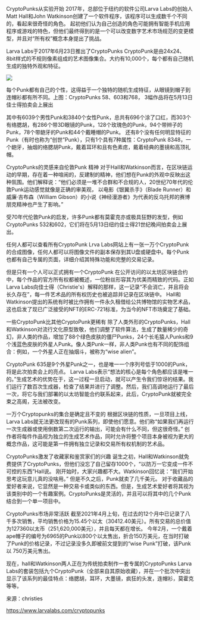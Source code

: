 CryptoPunks从实验开始
2017年，总部位于纽约的软件公司Larva Labs的创始人Matt Hall和John Watkinson创建了一个软件程序，该程序可以生成数千个不同的，看起来很奇怪的角色。
起初他们认为自己创造的角色可能拥有智能手机应用程序或游戏的特色，但他们最终得到的是一个可以改变数字艺术市场规范的变更模型，并且对“所有权”概念本身提出了挑战。

Larva Labs于2017年6月23日推出了CryptoPunks
CryptoPunk是由24x24、8bit样式的不规则像素组成的艺术图像集合。大约有10,000个，每个都有自己随机生成的独特外观和特征。

![](/nft_docs/images/79870808980343.png)





每个Punk都有自己的个性，这得益于一个独特的随机生成特征，从眼镜到帽子到连帽衫都有所不同。上图：CryptoPunks 58、603和768， 3幅作品将在5月13日佳士得拍卖会上展出

其中有6039个男性Punk和3840个女性Punk，总共有696个涂了口红，而303个有络腮胡，有286个带3D眼镜的Punk，128个玫瑰色的Punk，94个带辫子的Punk，78个带龅牙的Punk和44个戴睡帽的Punk。
还有8个没有任何明显特征的Punk（有时也称为“创世”Punk），只有1个具有7种属性：CryptoPunk 8348，一个龅牙，抽烟的络腮胡Punk，戴着耳环和且有色素痣，戴着经典的墨镜和高顶礼帽。

CryptoPunks的灵感来自伦敦Punk 精神
对于Hall和Watkinson而言，在区块链运动的早期，存在着一种喧闹的，反建制的精神，他们想在Punk的外观中反映出这种氛围。他们解释说：“他们必须是一堆不合群和不合规的人，20世纪70年代的伦敦Punk运动感觉就像是正确的审美观， 以电影《银翼杀手》（Blade Runner）和威廉·吉布森（William Gibson）的小说《神经漫游者》为代表的反乌托邦的赛博朋克精神也产生了影响。”








受70年代伦敦Punk的启发，许多Punk都有莫霍克亦或极具狂野的发型，例如CryptoPunks 532和602，它们将在5月13日纽约佳士得21世纪晚间拍卖会上展出。

任何人都可以查看所有CryptoPunk
Lrva Labs网站上有一张一万个CryptoPunk的合成图像，任何人都可以将图像文件的副本保存到其U盘或硬盘中。每个Punk也都有自己专属的页面，详细介绍其特殊功能和完整的交易记录。

但是只有一个人可以正式拥有一个CryptoPunk
在公开访问的以太坊区块链合约中，每个作品的官方所有权都被概述，一位粉丝形容其为优美而精致的代码。正如Larva Labs向佳士得（Christie's）解释的那样，这一记录“不会消亡，并且将会长久存在”，每一件艺术品的所有权历史也被追踪并记录在区块链中。
Hall和Watkinson提出的系统有时被比作拥有一件永久租借给公共博物馆的实物艺术品，这也启发了现已广泛接受的NFT的ERC-721标准，为当今的NFT市场奠定了基础。

一些CryptoPunk比其他CryptoPunk更稀有
除了人类外形的CryptoPunks，Hall和Watkinson对流行文化原型致敬，他们调整了软件算法，生成了数量稀少的奇幻，非人类的作品，增加了88个绿色皮肤的僵尸Punks，24个长毛猿人Punks和9个浅蓝色皮肤的外星人Punk。像人类Punk一样，非人类Punk也有不同的配饰组合：例如，一个外星人正在抽烟斗，被称为“wise alien”。






CryptoPunk 635是9个外星Punk之一，也是唯一一个序列号低于1000的Punk，将是此次拍卖会上的亮点。
Larva Labs表示“想法的核心是每个角色都应该是唯一的。”生成艺术的优势在于，这一过程一旦启动，就可以产生令我们惊讶的结果。我们运行了数百次生成器，检查了结果并进行了调整。然后，我们高调地运行了最后一次，将它与我们部署的以太坊智能合约联系起来，此后，CryptoPunk就被完全束之高阁，无法被改变。

一万个Cryptopunks的集合是确定且不变的
根据区块链的性质，一旦项目上线，Larva Labs就无法更改现有的Punk系列，即使他们愿意。他们称“如果我们再运行一次生成器或使用倒数第二次运行的输出，可能会有什么不同，但这很奇怪。”
创作者将每件作品视为独立的生成艺术作品，同时允许将整个项目本身被视为更大的概念作品，这可能是第一件拥有独立记录和交易所有权机制的艺术品。

CryptoPunks激发了收藏家和鉴赏家们的兴趣
诞生之初，Hall和Watkinson就免费提供了CryptoPunks，但他们没忘了自己留存1000个，“以防万一它变成一件不可控的东西”Hall说。
刚开始时，大家兴趣都不大。Watkinson回忆说：“我们开始思考这玩意儿真的没啥用。” 但是不久之后，Punk就卖了几千美元。
对于收藏品的爱好者来说，它显然是一种交易卡或类似的东西。但是，生成艺术爱好者将其视为该类别中的一个有趣案例。CryptoPunks是灵活的，并且可以将其中的几个Punk结合到一个单一项目中。

CryptoPunks市场非常活跃
截至2021年4月上旬，在过去的12个月中已记录了八千多次销售，平均销售价格为15.45个以太（30412.40美元）。所有交易的总价值为127360以太币（251,620,000美元），并且每天都在增长。
今年2月，一个戴着ape帽子的编号为6965的Punk以800个以太售出，折合150万美元，在当时打破了Punk的价格记录，不过记录没多久即被前文提到的“wise Punk”打破，该Punk以 750万美元售出。

现在，hall和Watkinson两人正在为传统拍卖制作一套专属的CryptoPunks
Larva Labs的套装包括九个CryptoPunk（全部来自其原始收藏），并在一个批次中突出显示了该系列的最佳特点：络腮胡，耳环，大墨镜，疯狂的头发，连帽衫，莫霍克等等。

来源：christies

https://www.larvalabs.com/cryptopunks
